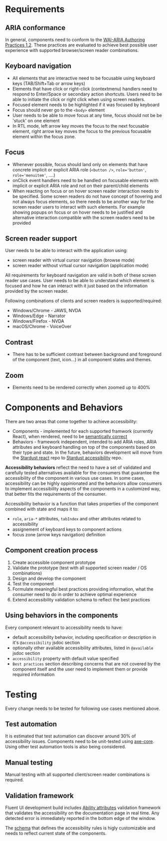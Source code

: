 # Requirements

## ARIA conformance
In general, components need to conform to the [WAI-ARIA Authoring Practices 1.2](https://www.w3.org/TR/wai-aria-practices-1.2/). These practices are evaluated to achieve best possible user experience with supported browser/screen reader combinations.

## Keyboard navigation
- All elements that are interactive need to be focusable using keyboard keys (TAB/Shift+Tab or arrow keys)
- Elements that have click or right-click (contextmenu) handlers need to respond to Enter/Space or secondary action shortcuts. Users need to be able to initiate the click or right click when using screen readers.
- Focused element needs to be highlighted if it was focused by keyboard
- Focus should never go to the ``<body>`` element
- User needs to be able to move focus at any time, focus should not be be 'stuck' on one element
- In RTL mode, left arrow key moves the focus to the next focusable element, right arrow key moves the focus to the previous focusable element within the focus zone.

## Focus
- Whenever possible, focus should land only on elements that have concrete implicit or explicit ARIA role (`<button />`, `role='button'`, `role='menuitem'`, ....)
- onClick event handlers need to be handled on focusable elements with implicit or explicit ARIA role and not on their parent/child elements
- When reacting on focus or on hover screen reader interaction needs to be specified. Some screen readers do not have concept of hovering and not always focus elements, so there needs to be another way for the screen reader users to interact with such elements. For example showing popups on focus or on hover needs to be justified and alternative interaction compatible with the screen readers need to be provided

## Screen reader support
User needs to be able to interact with the application using:
- screen reader with virtual cursor navigation (browse mode)
- screen reader without virtual cursor navigation (application mode)

All requirements for keyboard navigation are valid in both of these screen reader use cases. User needs to be able to understand which element is focused and how he can interact with it just based on the information provided by the screen reader.

Following combinations of clients and screen readers is supported/required:
- Windows/Chrome - JAWS, NVDA
- Windows/Edge - Narrator
- Windows/Firefox - NVDA
- macOS/Chrome - VoiceOver

## Contrast
- There has to be sufficient contrast between background and foreground of the component (text, icon...) in all component states and themes.

## Zoom
- Elements need to be rendered correctly when zoomed up to 400%

# Components and Behaviors
There are two areas that come together to achieve accessibility:
* Components - implemented for each supported framwork (currently React), when rendered, need to be [semantically correct](https://en.wikipedia.org/wiki/Semantic_HTML)
* Behaviors - framework independent, intended to add ARIA roles, ARIA attributes and keyboard handling on top of the components based on their type and state. In the future, behaviors development will move from the [Stardust react](https://github.com/stardust-ui/react) repo to [Stardust accessibility](https://github.com/stardust-ui/accessibility) repo.

**Accessibility behaviors** reflect the need to have a set of validated and carefully tested alternatives available for the consumers that guarantee the accessibility of the component in various use cases. In some cases, accessibility can be highly oppinionated and the behaviors allow consumers to implement accessibility aspects of the components in a customized way, that better fits the requirements of the consumer.

Accessibility behavior is a function that takes properties of the component combined with state and maps it to:
- `role`, `aria-*` attributes, `tabIndex` and other attributes related to accessibility
- assignement of keyboard keys to component actions
- focus zone (arrow keys navigation) definition

## Component creation process
1. Create accessible component prototype
2. Validate the prototype (test with all supported screen reader / OS combinations)
3. Design and develop the component
4. Test the component
5. Formulate meaningful best practices providing information, what the consumer need to do in order to achieve optimal experience
6. Extend accessibility validation schema to reflect the best practices

## Using behaviors in the components
Every component relevant to accessibility needs to have:
- default accessibility behavior, including specification or description in it's `@accessibility` jsdoc section
- optionally other available accessibility attributes, listed in `@available` jsdoc section
- `accessibility` property with default value specified
- `Best practices` section describing concerns that are not covered by the component itself and the user need to implement them or provide required information

# Testing
Every change needs to be tested for following use cases mentioned above.

## Test automation
It is estimated that test automation can discover around 30% of accessibility issues.
Components need to be unit-tested using [axe-core](https://www.deque.com/axe/). Using other test automation tools is also being considered.

## Manual testing
Manual testing with all supported client/screen reader combinations is required.

## Validation framework
Fluent UI development build includes [Ability attributes](https://github.com/microsoft/ability-attributes) validation framework that validates the accessibility on the documentation page in real time. Any detected error is immediately reported in the bottom edge of the window.

The [schema](https://github.com/microsoft/fluent-ui-react/blob/master/packages/ability-attributes/schema.json) that defines the accessibility rules is higly customizable and needs to reflect current state of the components.